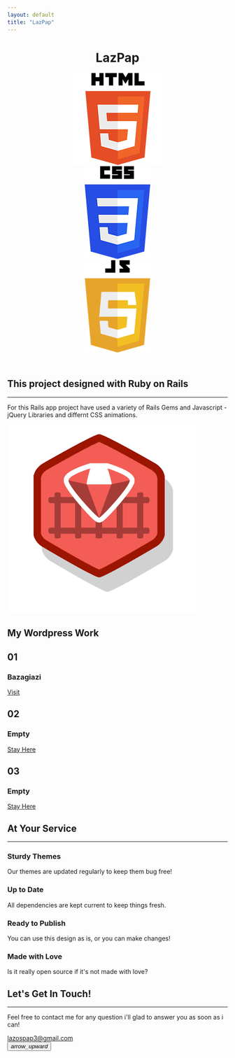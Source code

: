 ```yaml
---
layout: default
title: "LazPap"
---
```


<body id="page-top">

<header class="masthead-background">
  <div class="container h-100">
    <div class="row h-100 align-items-center">
      <div class="col-12">
        <div class="parallax-window"><h1 class="background-text" data-aos="fade-up" data-aos-delay="300" data-aos-duration="1000">LazPap</h1></div>
        <div id="scene">
          <div class="layer parallax-window" data-depth="1" data-parallax="scroll" data-image-src="HTML_5.png">
            <img src="/images/HTML_5.PNG" class="background-image-left"/>
          </div>
          <div class="layer" data-depth="-2">
            <img src="/images/CSS_3.PNG" class="background-image-right"/>
          </div>
          <div class="layer" data-depth="1.5">
            <img src="/images/Javascript.PNG" class="background-image-under"/>
          </div>
        </div>
      </div>
    </div>
  </div>
</header>

  <section class="page-section masthead-under-background">
    <div class="container">
      <div class="row justify-content-center">
        <div class="col-lg-8 text-center mx-auto">
          <h2 class="text-white mt-0 line-height text-heading"  data-aos="fade-up" data-aos-duration="1000" data-aos-delay="500">This project designed with Ruby on Rails</h2>
          <hr class="divider light my-4" data-aos="fade-up" data-aos-duration="1000" data-aos-delay="650">
          <p class="text-white mb-5 text-sub"  data-aos="fade-up" data-aos-duration="1000" data-aos-delay="800">For this Rails app project have used a variety of Rails Gems and Javascript - jQuery Libraries and differnt CSS animations.</p>
            <div  data-aos="fade-up" data-aos-duration="1000" data-aos-delay="1000">
              <img src="/images/Ruby_On_Rails.png" class="icon-ruby">
            </div>
        </div>
      </div>
    </div>
  </section>

  <!-- About Section -->
  <section class="page-section" id="work">
    <div class="container">
      <div class="row justify-content-center">
        <h1 class="work-text" data-aos="fade-up" data-aos-duration="1000" data-aos-delay="500">My Wordpress Work</h1>
        <div class="col-lg-10 text-center container-grid">
          <div data-aos="fade-right" data-aos-duration="1000" data-aos-delay="800">
            <div class="box">
              <div class="content">
                <h2>01</h2>
                <h3>Bazagiazi</h3>
                <a href="https://bazagiazi.com/">Visit</a>
              </div>
            </div>
          </div>
          <div data-aos="fade-down" data-aos-duration="1000" data-aos-delay="1200">
            <div class="box">
              <div class="content">
                <h2>02</h2>
                <h3>Empty</h3>
                <a href="#work">Stay Here</a>
              </div>
            </div>
          </div>
          <div data-aos="fade-left" data-aos-duration="1000" data-aos-delay="1000">
            <div class="box">
              <div class="content">
                <h2>03</h2>
                <h3>Empty</h3>
                <a href="#work">Stay Here</a>
              </div>
            </div>
          </div>
        </div>
      </div>
    </div>
  </section>

  <!-- Services Section -->
  <section class="page-section" id="services">
    <div class="container">
      <h2 class="text-center mt-0">At Your Service</h2>
      <hr class="divider my-4">
      <div class="row">
        <div class="col-lg-3 col-md-6 text-center">
          <div class="mt-5">
            <i class="fas fa-4x fa-gem text-primary mb-4"></i>
            <h3 class="h4 mb-2">Sturdy Themes</h3>
            <p class="text-muted mb-0">Our themes are updated regularly to keep them bug free!</p>
          </div>
        </div>
        <div class="col-lg-3 col-md-6 text-center">
          <div class="mt-5">
            <i class="fas fa-4x fa-laptop-code text-primary mb-4"></i>
            <h3 class="h4 mb-2">Up to Date</h3>
            <p class="text-muted mb-0">All dependencies are kept current to keep things fresh.</p>
          </div>
        </div>
        <div class="col-lg-3 col-md-6 text-center">
          <div class="mt-5">
            <i class="fas fa-4x fa-globe text-primary mb-4"></i>
            <h3 class="h4 mb-2">Ready to Publish</h3>
            <p class="text-muted mb-0">You can use this design as is, or you can make changes!</p>
          </div>
        </div>
        <div class="col-lg-3 col-md-6 text-center">
          <div class="mt-5">
            <i class="fas fa-4x fa-heart text-primary mb-4"></i>
            <h3 class="h4 mb-2">Made with Love</h3>
            <p class="text-muted mb-0">Is it really open source if it's not made with love?</p>
          </div>
        </div>
      </div>
    </div>
  </section>

  <!-- Contact Section -->
  <section class="page-section" id="contact">
    <div class="container">
      <div class="row justify-content-center">
        <div class="col-lg-8 text-center">
          <h1 class="mt-0 text-heading purple-text" data-aos="fade-up" data-aos-duration="1000" data-aos-delay="500">Let's Get In Touch!</h1>
          <hr class="divider my-4" data-aos="fade-up" data-aos-duration="1000" data-aos-delay="600">
          <p class="text-muted mb-5 text-sub" data-aos="zoom-out-up" data-aos-duration="1000" data-aos-delay="800">Feel free to contact me for any question i'll glad to answer you as soon as i can!</p>
        </div>
      </div>
      <div class="row justify-content-center">
        <div class="col-lg-4 mr-auto text-center">
          <i class="fas fa-envelope fa-3x mb-3 text-muted envelope-center" data-aos="fade-up" data-aos-duration="1000" data-aos-delay="1000" ></i>
          <a class="d-block email-link text-sub" href="mailto:lazospap3@gmail.com" data-aos="fade-down" data-aos-duration="1000" data-aos-delay="1200">lazospap3@gmail.com</a>
        </div>
      </div>
    </div>
    <button id="btnScrollToTop" data-aos="fade-up" data-aos-delay="300" data-aos-duration="1000">
      <i class="material-icons">arrow_upward</i>
    </button>
  </section>

  <script type="text/javascript">
    const btnScrollToTop = document.getElementById("btnScrollToTop");
    btnScrollToTop.addEventListener("click", function() {
      $("html, body").animate({scrollTop: 0}, "slow");
    });
  </script>
  <!--CDN for Scroll opacity -->
  <script src="https://code.jquery.com/jquery-3.4.1.js"></script>
  <script type="text/javascript" defer>
    $(document).ready(function(){
      $(window).scroll(function(){
        if($(this).scrollTop() > 150) {
          $(".background-image-left").css({"opacity" : "0"})
          $(".background-image-right").css({"opacity" : "0"})
          $(".background-image-under").css({"opacity" : "0"})
          $(".background-text").css({"opacity" : "0"})
          $("#btnScrollToTop").css({"opacity" : "1"})
        }
        else {
          $(".background-image-left").css({"opacity" : "1"})
          $(".background-image-right").css({"opacity" : "1"})
          $(".background-image-under").css({"opacity" : "1"})
          $(".background-text").css({"opacity" : "1"})
          $("#btnScrollToTop").css({"opacity" : "0"})
        }
      })
    })
  </script>
  <!--Heading Text translateY movement-->
  <script type="text/javascript" defer>
    $(window).scroll(function() {
      var scrollval = $(this).scrollTop();
      $(".background-text").css("transform",'translateY('+-scrollval/1.5+'%)');
    });
  </script>

  <script defer>
    var scene = document.getElementById('scene');
    var parallax = new Parallax(scene);
  </script>

  <script defer>
    AOS.init();
  </script>

</body>
